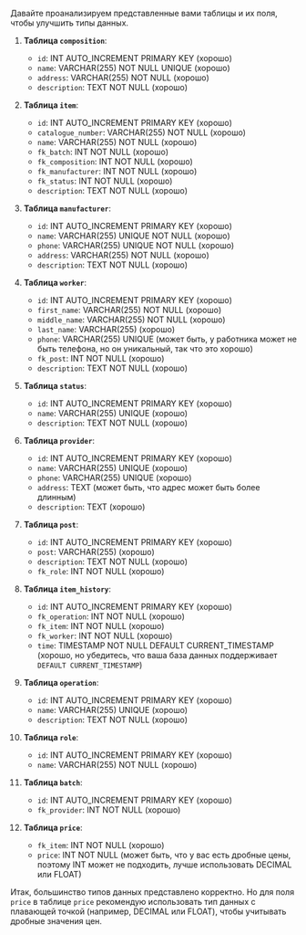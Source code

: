 Давайте проанализируем представленные вами таблицы и их поля, чтобы улучшить типы данных.

1. **Таблица `composition`**:
    - `id`: INT AUTO_INCREMENT PRIMARY KEY (хорошо)
    - `name`: VARCHAR(255) NOT NULL UNIQUE (хорошо)
    - `address`: VARCHAR(255) NOT NULL (хорошо)
    - `description`: TEXT NOT NULL (хорошо)

2. **Таблица `item`**:
    - `id`: INT AUTO_INCREMENT PRIMARY KEY (хорошо)
    - `catalogue_number`: VARCHAR(255) NOT NULL (хорошо)
    - `name`: VARCHAR(255) NOT NULL (хорошо)
    - `fk_batch`: INT NOT NULL (хорошо)
    - `fk_composition`: INT NOT NULL (хорошо)
    - `fk_manufacturer`: INT NOT NULL (хорошо)
    - `fk_status`: INT NOT NULL (хорошо)
    - `description`: TEXT NOT NULL (хорошо)

3. **Таблица `manufacturer`**:
    - `id`: INT AUTO_INCREMENT PRIMARY KEY (хорошо)
    - `name`: VARCHAR(255) UNIQUE NOT NULL (хорошо)
    - `phone`: VARCHAR(255) UNIQUE NOT NULL (хорошо)
    - `address`: VARCHAR(255) NOT NULL (хорошо)
    - `description`: TEXT NOT NULL (хорошо)

4. **Таблица `worker`**:
    - `id`: INT AUTO_INCREMENT PRIMARY KEY (хорошо)
    - `first_name`: VARCHAR(255) NOT NULL (хорошо)
    - `middle_name`: VARCHAR(255) NOT NULL (хорошо)
    - `last_name`: VARCHAR(255) (хорошо)
    - `phone`: VARCHAR(255) UNIQUE (может быть, у работника может не быть телефона, но он уникальный, так что это хорошо)
    - `fk_post`: INT NOT NULL (хорошо)
    - `description`: TEXT NOT NULL (хорошо)

5. **Таблица `status`**:
    - `id`: INT AUTO_INCREMENT PRIMARY KEY (хорошо)
    - `name`: VARCHAR(255) UNIQUE (хорошо)
    - `description`: TEXT NOT NULL (хорошо)

6. **Таблица `provider`**:
    - `id`: INT AUTO_INCREMENT PRIMARY KEY (хорошо)
    - `name`: VARCHAR(255) UNIQUE (хорошо)
    - `phone`: VARCHAR(255) UNIQUE (хорошо)
    - `address`: TEXT (может быть, что адрес может быть более длинным)
    - `description`: TEXT (хорошо)

7. **Таблица `post`**:
    - `id`: INT AUTO_INCREMENT PRIMARY KEY (хорошо)
    - `post`: VARCHAR(255) (хорошо)
    - `description`: TEXT NOT NULL (хорошо)
    - `fk_role`: INT NOT NULL (хорошо)

8. **Таблица `item_history`**:
    - `id`: INT AUTO_INCREMENT PRIMARY KEY (хорошо)
    - `fk_operation`: INT NOT NULL (хорошо)
    - `fk_item`: INT NOT NULL (хорошо)
    - `fk_worker`: INT NOT NULL (хорошо)
    - `time`: TIMESTAMP NOT NULL DEFAULT CURRENT_TIMESTAMP (хорошо, но убедитесь, что ваша база данных поддерживает `DEFAULT CURRENT_TIMESTAMP`)

9. **Таблица `operation`**:
    - `id`: INT AUTO_INCREMENT PRIMARY KEY (хорошо)
    - `name`: VARCHAR(255) UNIQUE (хорошо)
    - `description`: TEXT NOT NULL (хорошо)

10. **Таблица `role`**:
    - `id`: INT AUTO_INCREMENT PRIMARY KEY (хорошо)
    - `name`: VARCHAR(255) NOT NULL (хорошо)

11. **Таблица `batch`**:
    - `id`: INT AUTO_INCREMENT PRIMARY KEY (хорошо)
    - `fk_provider`: INT NOT NULL (хорошо)

12. **Таблица `price`**:
    - `fk_item`: INT NOT NULL (хорошо)
    - `price`: INT NOT NULL (может быть, что у вас есть дробные цены, поэтому INT может не подходить, лучше использовать DECIMAL или FLOAT)

Итак, большинство типов данных представлено корректно. Но для поля `price` в таблице `price` рекомендую использовать тип данных с плавающей точкой (например, DECIMAL или FLOAT), чтобы учитывать дробные значения цен.